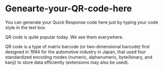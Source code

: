 # Genearte-your-QR-code-here
You can generate your Quick Response code here just by typing your code style in the text box


QR code is quite popular today. We see them everywhere.

QR code is a type of matrix barcode (or two-dimensional barcode) first designed in 1994 for the automotive industry in Japan, that used four standardized encoding modes (numeric, alphanumeric, byte/binary, and kanji) to store data efficiently (extensions may also be used).

